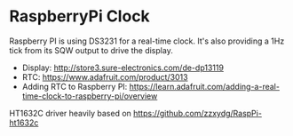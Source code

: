 # RaspberryPi Clock

Raspberry PI is using DS3231 for a real-time clock. It's also providing a 1Hz tick from its SQW output to drive the display. 

- Display: http://store3.sure-electronics.com/de-dp13119
- RTC: https://www.adafruit.com/product/3013
- Adding RTC to Raspberry PI: https://learn.adafruit.com/adding-a-real-time-clock-to-raspberry-pi/overview

HT1632C driver heavily based on https://github.com/zzxydg/RaspPi-ht1632c

